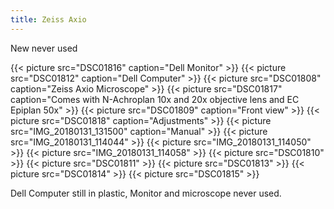 ```yaml
---
title: Zeiss Axio
---
```


New never used

{{< picture src="DSC01816" caption="Dell Monitor" >}}
{{< picture src="DSC01812" caption="Dell Computer" >}}
{{< picture src="DSC01808" caption="Zeiss Axio Microscope" >}}
{{< picture src="DSC01817" caption="Comes with N-Achroplan 10x and 20x objective lens and EC Epiplan 50x" >}}
{{< picture src="DSC01809" caption="Front view" >}}
{{< picture src="DSC01818" caption="Adjustments" >}}
{{< picture src="IMG_20180131_131500" caption="Manual" >}}
{{< picture src="IMG_20180131_114044"  >}}
{{< picture src="IMG_20180131_114050"  >}}
{{< picture src="IMG_20180131_114058"  >}}
{{< picture src="DSC01810"  >}}
{{< picture src="DSC01811"  >}}
{{< picture src="DSC01813"  >}}
{{< picture src="DSC01814"  >}}
{{< picture src="DSC01815"  >}}

Dell Computer still in plastic, Monitor and microscope never used.
